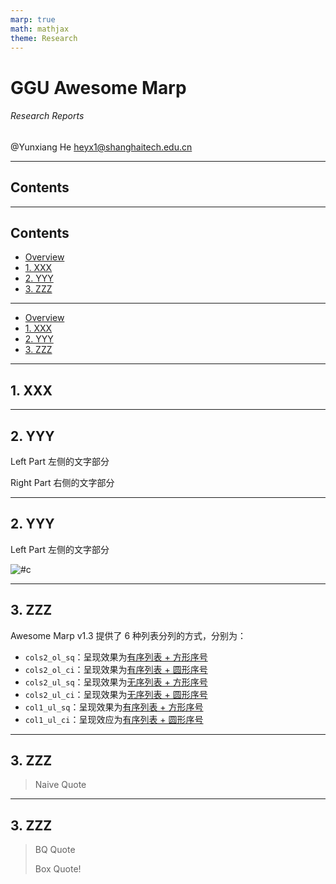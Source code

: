 ```yaml
---
marp: true
math: mathjax
theme: Research
---
```

<!-- _class: cover_e -->
<!-- _header: ![](./assets/GGU_icon.png) -->
<!-- _footer: ![](./assets/GGU.png) -->
<!-- _paginate: "" -->

# GGU Awesome Marp
###### Research Reports

@Yunxiang He
<heyx1@shanghaitech.edu.cn>

---

## Contents
<!-- _class: trans -->
<!-- _footer: "" -->
<!-- _paginate: "" -->

---
## Contents
<!-- _class: toc_a -->
<!-- _header: "Contents" -->
<!-- _footer: "" -->
<!-- _paginate: "" -->

- [Overview](#3)
- [1. XXX]()
- [2. YYY]()
- [3. ZZZ]()

---
<!-- _class: toc_b -->
<!-- _header: Contents ![](./assets/GGU_icon.png) -->
<!-- _footer: "" -->
<!-- _paginate: "" -->

- [Overview](#3)
- [1. XXX]()
- [2. YYY]()
- [3. ZZZ]()

---
## 1. XXX
<!-- _class: trans -->
<!-- _footer: "" -->
<!-- _paginate: "" -->

---
## 2. YYY
<!-- _class: cols-2 -->  
<div class=ldiv>  

Left Part
左侧的文字部分
</div>

<div class=rdiv>

Right Part
右侧的文字部分
</div>

---
## 2. YYY
<!-- _class: cols-2 -->
<!-- Others: cols-2-64, cols-2-37, cols-2-73, cols-2-46, cols-3, rows-2, pin-3 -->
<div class=ldiv>  

Left Part
左侧的文字部分
</div>

<div class=rimg>

![#c](https://mytuchuang-1303248785.cos.ap-beijing.myqcloud.com/picgo/202309221630151.png)
</div>

---
## 3. ZZZ

Awesome Marp v1.3 提供了 6 种列表分列的方式，分别为：

- `cols2_ol_sq`：呈现效果为[有序列表 + 方形序号](#32)
- `cols2_ol_ci`：呈现效果为[有序列表 + 圆形序号](#33)
- `cols2_ul_sq`：呈现效果为[无序列表 + 方形序号](#34)
- `cols2_ul_ci`：呈现效果为[无序列表 + 圆形序号](#35)
- `col1_ul_sq`：呈现效果为[有序列表 + 方形序号](#36)
- `col1_ul_ci`：呈现效应为[有序列表 + 圆形序号](#37)

---
## 3. ZZZ

> Naive Quote

---
## 3. ZZZ
<!-- _class:  bq-blue -->

> BQ Quote
>
> Box Quote!